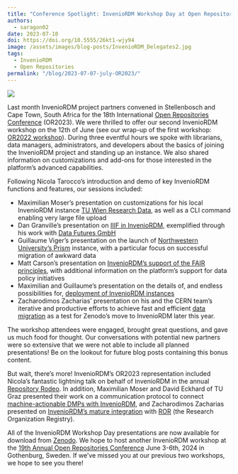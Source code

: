 ```yaml
---
title: "Conference Spotlight: InvenioRDM Workshop Day at Open Repositories 2023"
authors: 
  - saragon02
date: 2023-07-10
doi: https://doi.org/10.5555/26kt1-wjy94
image: /assets/images/blog-posts/InvenioRDM_Delegates2.jpg
tags:
  - InvenioRDM
  - Open Repositories
permalink: "/blog/2023-07-07-july-OR2023/"
---
```


![](/assets/images/blog-posts/InvenioRDM_Delegates2.jpg)

Last month InvenioRDM project partners convened in Stellenbosch and Cape Town, South Africa for the 18th International [Open Repositories Conference](https://www.conftool.net/or2023/sessions.php) (OR2023). We were thrilled to offer our second InvenioRDM workshop on the 12th of June (see our wrap-up of the first workshop: [OR2022 workshop](https://inveniosoftware.org/blog/2022-07-06-OR2022-spotlight/)). During three eventful hours we spoke with librarians, data managers, administrators, and developers about the basics of joining the InvenioRDM project and standing up an instance. We also shared information on customizations and add-ons for those interested in the platform’s advanced capabilities.
 
Following Nicola Tarocco’s introduction and demo of key InvenioRDM functions and features, our sessions included:


- Maximilian Moser’s presentation on customizations for his local InvenioRDM instance [TU Wien Research Data](https://doi.org/10.5281/zenodo.8025768), as well as a CLI command enabling very large file upload
- Dan Granville’s presentation on [IIIF in InvenioRDM](https://doi.org/10.5281/zenodo.8021740), exemplified through his work with [Data Futures GmbH](https://data-futures.org/)
- Guillaume Viger’s presentation on the launch of [Northwestern University’s Prism](https://doi.org/10.5281/zenodo.8023551) instance, with a particular focus on successful migration of awkward data
- Matt Carson’s presentation on [InvenioRDM’s support of the FAIR principles](https://doi.org/10.5281/zenodo.8025605), with additional information on the platform’s support for data policy initiatives
- Maximilian and Guillaume’s presentation on the details of, and endless possibilities for, [deployment of InvenioRDM instances](https://doi.org/10.5281/zenodo.8025764)
- Zacharodimos Zacharias’ presentation on his and the CERN team’s iterative and productive efforts to achieve fast and efficient [data migration](https://doi.org/10.5281/zenodo.8023567) as a test for Zenodo’s move to InvenioRDM later this year.


The workshop attendees were engaged, brought great questions, and gave us much food for thought. Our conversations with potential new partners were so extensive that we were not able to include all planned presentations! Be on the lookout for future blog posts containing this bonus content.
 
But wait, there’s more! InvenioRDM’s OR2023 representation included Nicola’s fantastic lightning talk on behalf of InvenioRDM in the annual [Repository Rodeo](https://doi.org/10.5281/zenodo.8121201). In addition, Maximilian Moser and David Eckhard of TU Graz presented their work on a communication protocol to connect [machine-actionable DMPs with InvenioRDM](https://doi.org/10.5281/zenodo.8054753), and Zacharodimos Zacharias presented on [InvenioRDM’s mature integration](https://doi.org/10.5281/zenodo.8074996) with [ROR](https://ror.org/) (the Research Organization Registry).

All of the InvenioRDM Workshop Day presentations are now available for download from [Zenodo](https://zenodo.org/communities/inveniordm-workshop-2023/?page=1&size=20). We hope to host another InvenioRDM workshop at the [19th Annual Open Repositories Conference](https://or2024.openrepositories.org/) June 3-6th, 2024 in Gothenburg, Sweden. If we’ve missed you at our previous two workshops, we hope to see you there!